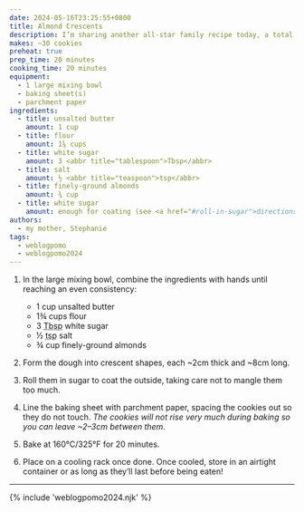 ```yaml
---
date: 2024-05-16T23:25:55+0800
title: Almond Crescents
description: I’m sharing another all-star family recipe today, a total must-have for me every Christmas!
makes: ~30 cookies
preheat: true
prep_time: 20 minutes
cooking_time: 20 minutes
equipment:
  - 1 large mixing bowl
  - baking sheet(s)
  - parchment paper
ingredients:
  - title: unsalted butter
    amount: 1 cup
  - title: flour
    amount: 1¾ cups
  - title: white sugar
    amount: 3 <abbr title="tablespoon">Tbsp</abbr>
  - title: salt
    amount: ½ <abbr title="teaspoon">tsp</abbr>
  - title: finely-ground almonds
    amount: ¾ cup
  - title: white sugar
    amount: enough for coating (see <a href="#roll-in-sugar">directions</a> below)
authors:
  - my mother, Stephanie
tags:
  - weblogpomo
  - weblogpomo2024
---
```


1.
    In the large mixing bowl, combine the ingredients with hands until reaching an even consistency:
    - 1 cup unsalted butter
    - 1¾ cups flour
    - 3 <abbr title="tablespoon">Tbsp</abbr> white sugar
    - ½ <abbr title="teaspoon">tsp</abbr> salt
    - ¾ cup finely-ground almonds

2.
    Form the dough into crescent shapes, each ~2cm thick and ~8cm long.

3.
    <span id="roll-in-sugar">Roll them in sugar to coat the outside, taking care not to mangle them too much.</span>

4.
    Line the baking sheet with parchment paper, spacing the cookies out so they do not touch. *The cookies will not rise very much during baking so you can leave ~2–3cm between them.*

5.
    <span id="preheat-step">Bake at 160°C/325°F for 20 minutes.</span>

6.
    Place on a cooling rack once done. Once cooled, store in an airtight container or as long as they’ll last before being eaten!

--------

{% include 'weblogpomo2024.njk' %}
